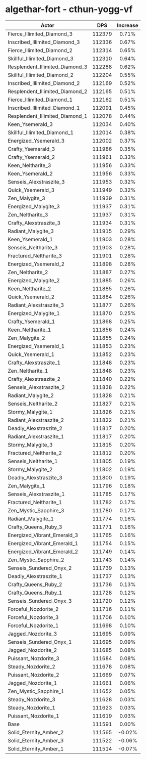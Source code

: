 # algethar-fort - cthun-yogg-vf
| Actor | DPS | Increase |
|---|:---:|:---:|
|Fierce_Illimited_Diamond_3|112379|0.71%|
|Inscribed_Illimited_Diamond_3|112336|0.67%|
|Fierce_Illimited_Diamond_2|112314|0.65%|
|Skillful_Illimited_Diamond_3|112310|0.64%|
|Resplendent_Illimited_Diamond_3|112288|0.62%|
|Skillful_Illimited_Diamond_2|112204|0.55%|
|Inscribed_Illimited_Diamond_2|112169|0.52%|
|Resplendent_Illimited_Diamond_2|112165|0.51%|
|Fierce_Illimited_Diamond_1|112162|0.51%|
|Inscribed_Illimited_Diamond_1|112091|0.45%|
|Resplendent_Illimited_Diamond_1|112078|0.44%|
|Keen_Ysemerald_3|112034|0.40%|
|Skillful_Illimited_Diamond_1|112014|0.38%|
|Energized_Ysemerald_3|112002|0.37%|
|Crafty_Ysemerald_3|111986|0.35%|
|Crafty_Ysemerald_2|111961|0.33%|
|Keen_Neltharite_3|111956|0.33%|
|Keen_Ysemerald_2|111956|0.33%|
|Senseis_Alexstraszite_3|111953|0.32%|
|Quick_Ysemerald_3|111949|0.32%|
|Zen_Malygite_3|111939|0.31%|
|Energized_Malygite_3|111937|0.31%|
|Zen_Neltharite_3|111937|0.31%|
|Crafty_Alexstraszite_3|111934|0.31%|
|Radiant_Malygite_3|111915|0.29%|
|Keen_Ysemerald_1|111903|0.28%|
|Senseis_Neltharite_3|111903|0.28%|
|Fractured_Neltharite_3|111901|0.28%|
|Energized_Ysemerald_2|111898|0.28%|
|Zen_Neltharite_2|111887|0.27%|
|Energized_Malygite_2|111885|0.26%|
|Keen_Neltharite_2|111885|0.26%|
|Quick_Ysemerald_2|111884|0.26%|
|Radiant_Alexstraszite_3|111877|0.26%|
|Energized_Malygite_1|111870|0.25%|
|Crafty_Ysemerald_1|111868|0.25%|
|Keen_Neltharite_1|111856|0.24%|
|Zen_Malygite_2|111855|0.24%|
|Energized_Ysemerald_1|111853|0.23%|
|Quick_Ysemerald_1|111852|0.23%|
|Crafty_Alexstraszite_1|111848|0.23%|
|Zen_Neltharite_1|111848|0.23%|
|Crafty_Alexstraszite_2|111840|0.22%|
|Senseis_Alexstraszite_2|111838|0.22%|
|Radiant_Malygite_2|111828|0.21%|
|Senseis_Neltharite_2|111827|0.21%|
|Stormy_Malygite_1|111826|0.21%|
|Radiant_Alexstraszite_2|111822|0.21%|
|Deadly_Alexstraszite_2|111817|0.20%|
|Radiant_Alexstraszite_1|111817|0.20%|
|Stormy_Malygite_3|111815|0.20%|
|Fractured_Neltharite_2|111812|0.20%|
|Senseis_Neltharite_1|111805|0.19%|
|Stormy_Malygite_2|111802|0.19%|
|Deadly_Alexstraszite_3|111800|0.19%|
|Zen_Malygite_1|111796|0.18%|
|Senseis_Alexstraszite_1|111785|0.17%|
|Fractured_Neltharite_1|111782|0.17%|
|Zen_Mystic_Sapphire_3|111780|0.17%|
|Radiant_Malygite_1|111774|0.16%|
|Crafty_Queens_Ruby_3|111771|0.16%|
|Energized_Vibrant_Emerald_3|111765|0.16%|
|Energized_Vibrant_Emerald_1|111754|0.15%|
|Energized_Vibrant_Emerald_2|111749|0.14%|
|Zen_Mystic_Sapphire_2|111743|0.14%|
|Senseis_Sundered_Onyx_2|111739|0.13%|
|Deadly_Alexstraszite_1|111737|0.13%|
|Crafty_Queens_Ruby_2|111736|0.13%|
|Crafty_Queens_Ruby_1|111728|0.12%|
|Senseis_Sundered_Onyx_3|111720|0.12%|
|Forceful_Nozdorite_2|111716|0.11%|
|Forceful_Nozdorite_3|111706|0.10%|
|Forceful_Nozdorite_1|111698|0.10%|
|Jagged_Nozdorite_3|111695|0.09%|
|Senseis_Sundered_Onyx_1|111695|0.09%|
|Jagged_Nozdorite_2|111685|0.08%|
|Puissant_Nozdorite_3|111684|0.08%|
|Steady_Nozdorite_2|111678|0.08%|
|Puissant_Nozdorite_2|111669|0.07%|
|Jagged_Nozdorite_1|111661|0.06%|
|Zen_Mystic_Sapphire_1|111652|0.05%|
|Steady_Nozdorite_3|111628|0.03%|
|Steady_Nozdorite_1|111623|0.03%|
|Puissant_Nozdorite_1|111619|0.03%|
|Base|111591|0.00%|
|Solid_Eternity_Amber_2|111565|-0.02%|
|Solid_Eternity_Amber_3|111522|-0.06%|
|Solid_Eternity_Amber_1|111514|-0.07%|

